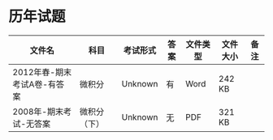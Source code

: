 # 历年试题

文件名|科目|考试形式|答案|文件类型|文件大小|备注
---|---|---|---|---|---|---
2012年春-期末考试A卷-有答案|微积分|Unknown|有|Word|242 KB
2008年-期末考试-无答案|微积分（下）|Unknown|无|PDF|321 KB
